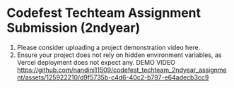 # Codefest Techteam Assignment Submission (2ndyear)
1) Please consider uploading a project demonstration video here.
2) Ensure your project does not rely on hidden environment variables, as Vercel deployment does not expect any.
   DEMO VIDEO
https://github.com/nandini11509/codefest_techteam_2ndyear_assignment/assets/125922210/d9f5735b-c4d6-40c2-b797-e64adecb3cc9

